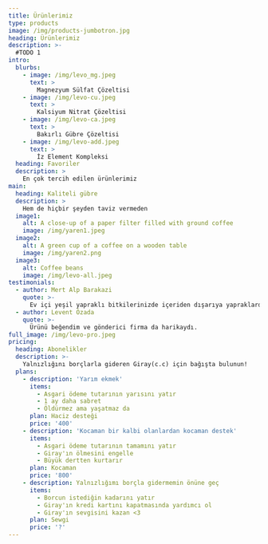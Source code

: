 ```yaml
---
title: Ürünlerimiz
type: products
image: /img/products-jumbotron.jpg
heading: Ürünlerimiz
description: >-
  #TODO 1
intro:
  blurbs:
    - image: /img/levo_mg.jpeg
      text: >
        Magnezyum Sülfat Çözeltisi
    - image: /img/levo-cu.jpeg
      text: >
        Kalsiyum Nitrat Çözeltisi
    - image: /img/levo-ca.jpeg
      text: >
        Bakırlı Gübre Çözeltisi
    - image: /img/levo-add.jpeg
      text: >
        İz Element Kompleksi
  heading: Favoriler
  description: >
    En çok tercih edilen ürünlerimiz
main:
  heading: Kaliteli gübre
  description: >
    Hem de hiçbir şeyden taviz vermeden
  image1:
    alt: A close-up of a paper filter filled with ground coffee
    image: /img/yaren1.jpeg
  image2:
    alt: A green cup of a coffee on a wooden table
    image: /img/yaren2.png
  image3:
    alt: Coffee beans
    image: /img/levo-all.jpeg
testimonials:
  - author: Mert Alp Barakazi
    quote: >-
      Ev içi yeşil yapraklı bitkilerinizde içeriden dışarıya yapraklarda sarara yaşıyorsanız aradığınız çözüm bu ürün.
  - author: Levent Özada
    quote: >-
      Ürünü beğendim ve gönderici firma da harikaydı.
full_image: /img/levo-pro.jpeg
pricing:
  heading: Abonelikler
  description: >-
    Yalnızlığını borçlarla gideren Giray(c.c) için bağışta bulunun!
  plans:
    - description: 'Yarım ekmek'
      items:
        - Asgari ödeme tutarının yarısını yatır
        - 1 ay daha sabret
        - Öldürmez ama yaşatmaz da
      plan: Haciz desteği
      price: '400'
    - description: 'Kocaman bir kalbi olanlardan kocaman destek'
      items:
        - Asgari ödeme tutarının tamamını yatır
        - Giray'ın ölmesini engelle
        - Büyük dertten kurtarır
      plan: Kocaman
      price: '800'
    - description: Yalnızlığımı borçla gidermemin önüne geç
      items:
        - Borcun istediğin kadarını yatır
        - Giray'ın kredi kartını kapatmasında yardımcı ol
        - Giray'ın sevgisini kazan <3
      plan: Sewgi
      price: '?'
---
```



